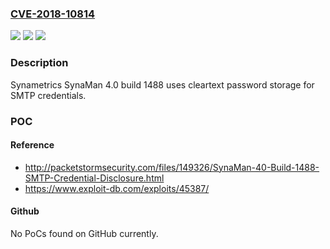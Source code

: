 ### [CVE-2018-10814](https://cve.mitre.org/cgi-bin/cvename.cgi?name=CVE-2018-10814)
![](https://img.shields.io/static/v1?label=Product&message=n%2Fa&color=blue)
![](https://img.shields.io/static/v1?label=Version&message=n%2Fa&color=blue)
![](https://img.shields.io/static/v1?label=Vulnerability&message=n%2Fa&color=brighgreen)

### Description

Synametrics SynaMan 4.0 build 1488 uses cleartext password storage for SMTP credentials.

### POC

#### Reference
- http://packetstormsecurity.com/files/149326/SynaMan-40-Build-1488-SMTP-Credential-Disclosure.html
- https://www.exploit-db.com/exploits/45387/

#### Github
No PoCs found on GitHub currently.

